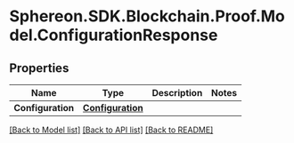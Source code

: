 # Sphereon.SDK.Blockchain.Proof.Model.ConfigurationResponse
## Properties

Name | Type | Description | Notes
------------ | ------------- | ------------- | -------------
**Configuration** | [**Configuration**](Configuration.md) |  | 

[[Back to Model list]](../README.md#documentation-for-models) [[Back to API list]](../README.md#documentation-for-api-endpoints) [[Back to README]](../README.md)

